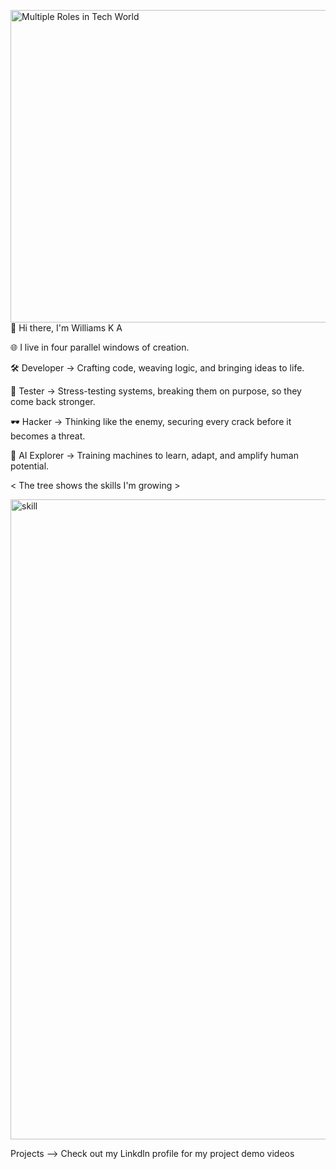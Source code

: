 <img width="2500" height="500" alt="Multiple Roles in Tech World" src="https://github.com/user-attachments/assets/a728260e-b0a8-45cc-b928-08464cc1f2e9" />👋 Hi there, I'm Williams K A 

🌐 I live in four parallel windows of creation.

🛠️ Developer → Crafting code, weaving logic, and bringing ideas to life.

🧪 Tester → Stress-testing systems, breaking them on purpose, so they come back stronger.

🕶️ Hacker → Thinking like the enemy, securing every crack before it becomes a threat.

🤖 AI Explorer → Training machines to learn, adapt, and amplify human potential.

<  The tree shows the skills I'm growing >
<br>

<img width="1024" height="1024" alt="skill" src="https://github.com/user-attachments/assets/373d317c-376e-4e65-8418-aee3ba55a985" />




Projects  -->
          Check out my Linkdln  profile for my project demo videos
